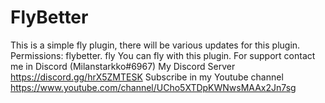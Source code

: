 # FlyBetter
This is a simple fly plugin, there will be various updates for this plugin. Permissions: flybetter. fly
You can fly with this plugin.
For support contact me in Discord (Milanstarkko#6967) 
My Discord Server https://discord.gg/hrX5ZMTESK
Subscribe in my Youtube channel https://www.youtube.com/channel/UCho5XTDpKWNwsMAAx2Jn7sg
